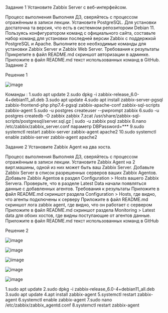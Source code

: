 Задание 1
Установите Zabbix Server с веб-интерфейсом.

Процесс выполнения
Выполняя ДЗ, сверяйтесь с процессом отражённым в записи лекции.
Установите PostgreSQL. Для установки достаточна та версия, что есть в системном репозитороии Debian 11.
Пользуясь конфигуратором команд с официального сайта, составьте набор команд для установки последней версии Zabbix с поддержкой PostgreSQL и Apache.
Выполните все необходимые команды для установки Zabbix Server и Zabbix Web Server.
Требования к результаты
Прикрепите в файл README.md скриншот авторизации в админке.
Приложите в файл README.md текст использованных команд в GitHub.
Задание 2

Решение 1

![image](https://github.com/user-attachments/assets/deccf369-2be5-40b7-8167-bc999174dbf2)

Команды : 
1.sudo apt update
2.sudo dpkg -i zabbix-release_6.0-4+debian11_all.deb
3.sudo apt update
4.sudo apt install zabbix-server-pgsql zabbix-frontend-php php7.4-pgsql zabbix-apache-conf zabbix-sql-scripts zabbix-agent
5.sudo -u postgres createuser --pwprompt zabbix
6.sudo -u postgres createdb -O zabbix zabbix
7.zcat /usr/share/zabbix-sql-scripts/postgresql/server.sql.gz | sudo -u zabbix psql zabbix
8.nano /etc/zabbix/zabbix_server.conf параметр DBPassword=***
9.sudo systemctl restart zabbix-server zabbix-agent apache2
10.sudo systemctl enable zabbix-server zabbix-agent apache2


Задание 2
Установите Zabbix Agent на два хоста.

Процесс выполнения
Выполняя ДЗ, сверяйтесь с процессом отражённым в записи лекции.
Установите Zabbix Agent на 2 вирт.машины, одной из них может быть ваш Zabbix Server.
Добавьте Zabbix Server в список разрешенных серверов ваших Zabbix Agentов.
Добавьте Zabbix Agentов в раздел Configuration > Hosts вашего Zabbix Servera.
Проверьте, что в разделе Latest Data начали появляться данные с добавленных агентов.
Требования к результаты
Приложите в файл README.md скриншот раздела Configuration > Hosts, где видно, что агенты подключены к серверу
Приложите в файл README.md скриншот лога zabbix agent, где видно, что он работает с сервером
Приложите в файл README.md скриншот раздела Monitoring > Latest data для обоих хостов, где видны поступающие от агентов данные.
Приложите в файл README.md текст использованных команд в GitHub

Решение 2


![image](https://github.com/user-attachments/assets/238b9f00-77cd-44f2-b064-6f704d3212f0)

![image](https://github.com/user-attachments/assets/3a6623c4-9dc5-4309-93f8-268168052763)

![iimage](https://github.com/user-attachments/assets/3d5a8710-43d1-4e42-b2b5-c72ccb49a4ea)

![image](https://github.com/user-attachments/assets/fd5577f9-9b0e-46a9-bb09-d32c75a78c85)

![image](https://github.com/user-attachments/assets/666f2284-0f05-49af-b912-0385f2692527)


1.sudo apt update
2.sudo dpkg -i zabbix-release_6.0-4+debian11_all.deb
3.sudo apt update
4.apt install zabbix-agent
5.systemctl restart zabbix-agent
6.systemctl enable zabbix-agent
7.sudo nano /etc/zabbix/zabbix_agentd.conf
8.systemctl restart zabbix-agent
